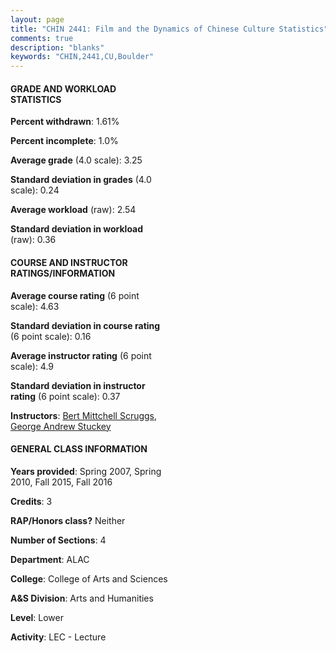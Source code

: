 ```yaml
---
layout: page
title: "CHIN 2441: Film and the Dynamics of Chinese Culture Statistics"
comments: true
description: "blanks"
keywords: "CHIN,2441,CU,Boulder"
---
```

<head>
<script src="https://ajax.googleapis.com/ajax/libs/jquery/2.1.3/jquery.min.js"></script>
<script src="https://dl.dropboxusercontent.com/s/pc42nxpaw1ea4o9/highcharts.js?dl=0"></script>
<!-- <script src="../assets/js/highcharts.js"></script> -->
<style type="text/css">@font-face {
	font-family: "Bebas Neue";
	src: url(https://www.filehosting.org/file/details/544349/BebasNeue Regular.otf) format("opentype");
	}
	h1.Bebas { 
		font-family: "Bebas Neue", Verdana, Tahoma;
	}
</style>
</head>
<body>
	<div id="container" style="float: right; width: 45%; height: 88%; margin-left: 2.5%; margin-right: 2.5%;"></div>
	<script language="JavaScript">
		$(document).ready(function() {
		var chart = {type: 'column'};
		var title = {text: 'Grade Distribution'};
		var xAxis = {categories: ['A','B','C','D','F'],crosshair: true};
		var yAxis = {min: 0,title: {text: 'Percentage'}};
		var tooltip = {headerFormat: '<center><b><span style="font-size:20px">{point.key}</span></b></center>',
		               pointFormat: '<td style="padding:0"><b>{point.y:.1f}%</b></td>',
		               footerFormat: '</table>',shared: true,useHTML: true};
		var plotOptions = {column: {pointPadding: 0.0,borderWidth: 0}};  
		var credits = {enabled: false};var series= [{name: 'Percent',data: [44.91,38.8,14.61,1.04,0.64,]}];
		var json = {};
		json.chart = chart;
		json.title = title;
		json.tooltip = tooltip;
		json.xAxis = xAxis;
		json.yAxis = yAxis;  
		json.series = series;
		json.plotOptions = plotOptions;  
		json.credits = credits;
		$('#container').highcharts(json);
	});
	</script>
</body>
			   
#### GRADE AND WORKLOAD STATISTICS

**Percent withdrawn**: 1.61%

**Percent incomplete**: 1.0%

**Average grade** (4.0 scale): 3.25

**Standard deviation in grades** (4.0 scale): 0.24

**Average workload** (raw): 2.54

**Standard deviation in workload** (raw): 0.36

#### COURSE AND INSTRUCTOR RATINGS/INFORMATION

**Average course rating** (6 point scale): 4.63

**Standard deviation in course rating** (6 point scale): 0.16

**Average instructor rating** (6 point scale): 4.9

**Standard deviation in instructor rating** (6 point scale): 0.37

**Instructors**: <a href='../../instructors/Bert_Mittchell_Scruggs'>Bert Mittchell Scruggs</a>, <a href='../../instructors/George_Andrew_Stuckey'>George Andrew Stuckey</a>

#### GENERAL CLASS INFORMATION

**Years provided**: Spring 2007, Spring 2010, Fall 2015, Fall 2016

**Credits**: 3

**RAP/Honors class?** Neither

**Number of Sections**: 4

**Department**: ALAC

**College**: College of Arts and Sciences

**A&S Division**: Arts and Humanities

**Level**: Lower

**Activity**: LEC - Lecture

